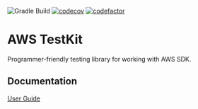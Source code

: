 ![Gradle Build](https://github.com/arhohuttunen/awstestkit/workflows/Gradle%20Build/badge.svg)
[![codecov](https://codecov.io/gh/arhohuttunen/awstestkit/branch/main/graph/badge.svg)](https://codecov.io/gh/arhohuttunen/awstestkit)
[![codefactor](https://www.codefactor.io/repository/github/arhohuttunen/awstestkit/badge/main)](https://www.codefactor.io/repository/github/arhohuttunen/awstestkit/overview/main)

# AWS TestKit

Programmer-friendly testing library for working with AWS SDK.

## Documentation

[User Guide]

[User Guide]: https://arhohuttunen.github.io/awstestkit/docs
